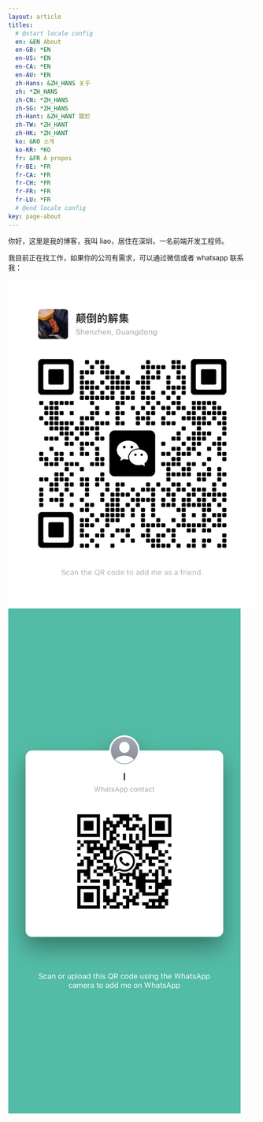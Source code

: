 ```yaml
---
layout: article
titles:
  # @start locale config
  en: &EN About
  en-GB: *EN
  en-US: *EN
  en-CA: *EN
  en-AU: *EN
  zh-Hans: &ZH_HANS 关于
  zh: *ZH_HANS
  zh-CN: *ZH_HANS
  zh-SG: *ZH_HANS
  zh-Hant: &ZH_HANT 關於
  zh-TW: *ZH_HANT
  zh-HK: *ZH_HANT
  ko: &KO 소개
  ko-KR: *KO
  fr: &FR À propos
  fr-BE: *FR
  fr-CA: *FR
  fr-CH: *FR
  fr-FR: *FR
  fr-LU: *FR
  # @end locale config
key: page-about
---
```


你好，这里是我的博客，我叫 liao，居住在深圳，一名前端开发工程师。

我目前正在找工作，如果你的公司有需求，可以通过微信或者 whatsapp 联系我：

<div class="grid-container">
  <div class="grid grid--p-3">
    <div class="cell cell--12">
      <div>
        <img class="image image--lg" src="https://raw.githubusercontent.com/protogenesis/blogs/gh-pages/assets/images/wx_code.jfif"/>
      </div>
    </div>
    <div class="cell cell--12">
      <div>
        <img class="image image--lg" src="https://raw.githubusercontent.com/protogenesis/blogs/gh-pages/assets/images/whatsapp.jfif"/>
      </div>
    </div>
  </div>
</div>
